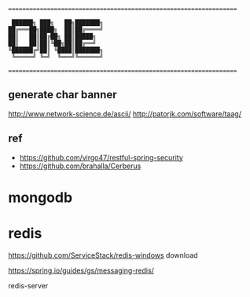 ```
=================================================================

 ██████╗ ███╗   ██╗███████╗
██╔═══██╗████╗  ██║██╔════╝
██║   ██║██╔██╗ ██║█████╗  
██║   ██║██║╚██╗██║██╔══╝  
╚██████╔╝██║ ╚████║███████╗
 ╚═════╝ ╚═╝  ╚═══╝╚══════╝
                       
=================================================================

```


## generate char banner
http://www.network-science.de/ascii/
http://patorjk.com/software/taag/        

## ref

-	https://github.com/virgo47/restful-spring-security
-	https://github.com/brahalla/Cerberus


# mongodb


# redis

https://github.com/ServiceStack/redis-windows    download

https://spring.io/guides/gs/messaging-redis/

redis-server